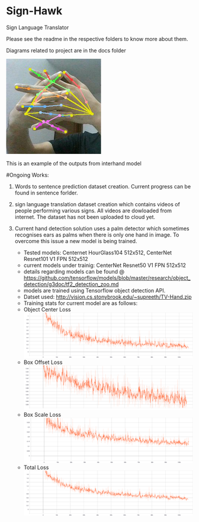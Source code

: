 # Sign-Hawk
Sign Language Translator

Please see the readme in the respective folders to know more about them.

Diagrams related to project are in the docs folder

![Output from InterHand Model](https://github.com/SuhelNaryal/Sign-Hawk/blob/main/index.jpg)

This is an example of the outputs from interhand model


#Ongoing Works:

1) Words to sentence prediction dataset creation. Current progress can be found in sentence forlder.

2) sign language translation dataset creation which contains videos of people performing various signs. All videos are dowloaded from internet. The dataset has not been uploaded to cloud yet.

3) Current hand detection solution uses a palm detector which sometimes recognises ears as palms when there is only one hand in image. To overcome this issue a new model is being trained.
    - Tested models: Centernet HourGlass104 512x512, CenterNet Resnet101 V1 FPN 512x512
    - current models under trainig: CenterNet Resnet50 V1 FPN 512x512
    - details regarding models can be found @ https://github.com/tensorflow/models/blob/master/research/object_detection/g3doc/tf2_detection_zoo.md
    - models are trained using Tensorflow object detection API.
    - Datset used: http://vision.cs.stonybrook.edu/~supreeth/TV-Hand.zip
    - Training stats for current model are as follows:
    - Object Center Loss 
    ![Object Center Loss](https://github.com/SuhelNaryal/Sign-Hawk/blob/main/Loss_object_center_current.svg)
    - Box Offset Loss 
    ![Box Offset Loss](https://github.com/SuhelNaryal/Sign-Hawk/blob/main/Loss_box_offset_current.svg)
    - Box Scale Loss 
    ![Box Scale Loss](https://github.com/SuhelNaryal/Sign-Hawk/blob/main/Loss_box_scale_current.svg)
    - Total Loss 
    ![Total Loss](https://github.com/SuhelNaryal/Sign-Hawk/blob/main/Loss_total_loss_current.svg)
